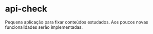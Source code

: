 # api-check
Pequena aplicação para fixar conteúdos estudados. Aos poucos novas funcionalidades serão implementadas.
